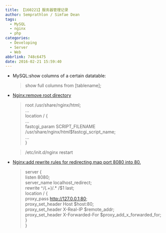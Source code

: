 ```yaml
---
title: 【160221】服务器管理记录
author: Semprathlon / Simfae Dean
tags:
  - MySQL
  - nginx
  - php
categories:
  - Developing
  - Server
  - Web
abbrlink: 748c6475
date: 2016-02-21 15:59:40
---
```

- MySQL:show columns of a certain datatable:

	> show full columns from [tablename];  

- [Nginx:remove root directory](http://)
	> root /usr/share/nginx/html;  
	> ...  
	> location / \{  
	> ...  
	> fastcgi\_param SCRIPT\_FILENAME /usr/share/nginx/html$fastcgi\_script\_name;  
	> ...  
	> \}

	> /etc/init.d/nginx restart

- [Nginx:add rewrite rules for redirecting](http://blog.bhe.me/blog/2015/04/18/routing-with-nginx-basic-rewrite-directives/),[map port 8080 into 80.](http://www.aintnot.com/2015/12/10/nginx-non80-port-forward)
	>server \{  
	>  		listen 8080;  
	>		server\_name localhost\_redirect;  
	>		rewrite ^/(.+)/.\* /$1 last;  
	>		location / \{  
	>			proxy\_pass http://127.0.0.1:80;  
	>			proxy\_set\_header Host $host:80;  
	>			proxy\_set\_header X-Real-IP $remote\_addr;  
	>			proxy\_set\_header X-Forwarded-For $proxy\_add\_x\_forwarded\_for;  
	>		\}  
	>\}  